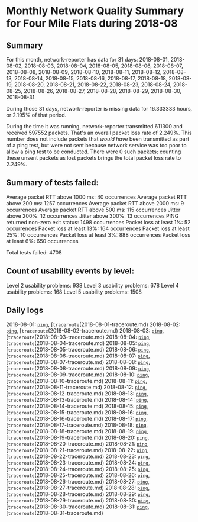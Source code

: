 # Monthly Network Quality Summary for Four Mile Flats during 2018-08

## Summary 

For this month, network-reporter has data for 31 days: 2018-08-01, 2018-08-02, 2018-08-03, 2018-08-04, 2018-08-05, 2018-08-06, 2018-08-07, 2018-08-08, 2018-08-09, 2018-08-10, 2018-08-11, 2018-08-12, 2018-08-13, 2018-08-14, 2018-08-15, 2018-08-16, 2018-08-17, 2018-08-18, 2018-08-19, 2018-08-20, 2018-08-21, 2018-08-22, 2018-08-23, 2018-08-24, 2018-08-25, 2018-08-26, 2018-08-27, 2018-08-28, 2018-08-29, 2018-08-30, 2018-08-31.
    
During those 31 days, network-reporter is missing data for 16.333333 hours, or 2.195% of that period.    

During the time it was running, network-reporter transmitted 611300 and received 597552 packets. That's an overall packet 
loss rate of 2.249%. This number does not include packets that *would have* been transmitted as part of a ping test, 
but were not sent because network service was too poor to allow a ping test to be conducted. There were 0 such 
packets; counting these unsent packets as lost packets brings the total packet loss rate to 2.249%.

## Summary of tests failed:

Average packet RTT above 1000 ms: 40 occurrences
Average packet RTT above 200 ms: 1257 occurrences
Average packet RTT above 2000 ms: 9 occurrences
Average packet RTT above 500 ms: 115 occurrences
Jitter above 200%: 12 occurrences
Jitter above 300%: 13 occurrences
PING returned non-zero exit status: 1498 occurrences
Packet loss at least 1%: 52 occurrences
Packet loss at least 13%: 164 occurrences
Packet loss at least 25%: 10 occurrences
Packet loss at least 3%: 888 occurrences
Packet loss at least 6%: 650 occurrences

Total tests failed: 4708


## Count of usability events by level:

Level 2 usability problems: 938
Level 3 usability problems: 678
Level 4 usability problems: 168
Level 5 usability problems: 1508



## Daily logs


2018-08-01: [<code>ping</code>](2018-08-01.md), [<code>traceroute</code>(2018-08-01-traceroute.md)
2018-08-02: [<code>ping</code>](2018-08-02.md), [<code>traceroute</code>(2018-08-02-traceroute.md)
2018-08-03: [<code>ping</code>](2018-08-03.md), [<code>traceroute</code>(2018-08-03-traceroute.md)
2018-08-04: [<code>ping</code>](2018-08-04.md), [<code>traceroute</code>(2018-08-04-traceroute.md)
2018-08-05: [<code>ping</code>](2018-08-05.md), [<code>traceroute</code>(2018-08-05-traceroute.md)
2018-08-06: [<code>ping</code>](2018-08-06.md), [<code>traceroute</code>(2018-08-06-traceroute.md)
2018-08-07: [<code>ping</code>](2018-08-07.md), [<code>traceroute</code>(2018-08-07-traceroute.md)
2018-08-08: [<code>ping</code>](2018-08-08.md), [<code>traceroute</code>(2018-08-08-traceroute.md)
2018-08-09: [<code>ping</code>](2018-08-09.md), [<code>traceroute</code>(2018-08-09-traceroute.md)
2018-08-10: [<code>ping</code>](2018-08-10.md), [<code>traceroute</code>(2018-08-10-traceroute.md)
2018-08-11: [<code>ping</code>](2018-08-11.md), [<code>traceroute</code>(2018-08-11-traceroute.md)
2018-08-12: [<code>ping</code>](2018-08-12.md), [<code>traceroute</code>(2018-08-12-traceroute.md)
2018-08-13: [<code>ping</code>](2018-08-13.md), [<code>traceroute</code>(2018-08-13-traceroute.md)
2018-08-14: [<code>ping</code>](2018-08-14.md), [<code>traceroute</code>(2018-08-14-traceroute.md)
2018-08-15: [<code>ping</code>](2018-08-15.md), [<code>traceroute</code>(2018-08-15-traceroute.md)
2018-08-16: [<code>ping</code>](2018-08-16.md), [<code>traceroute</code>(2018-08-16-traceroute.md)
2018-08-17: [<code>ping</code>](2018-08-17.md), [<code>traceroute</code>(2018-08-17-traceroute.md)
2018-08-18: [<code>ping</code>](2018-08-18.md), [<code>traceroute</code>(2018-08-18-traceroute.md)
2018-08-19: [<code>ping</code>](2018-08-19.md), [<code>traceroute</code>(2018-08-19-traceroute.md)
2018-08-20: [<code>ping</code>](2018-08-20.md), [<code>traceroute</code>(2018-08-20-traceroute.md)
2018-08-21: [<code>ping</code>](2018-08-21.md), [<code>traceroute</code>(2018-08-21-traceroute.md)
2018-08-22: [<code>ping</code>](2018-08-22.md), [<code>traceroute</code>(2018-08-22-traceroute.md)
2018-08-23: [<code>ping</code>](2018-08-23.md), [<code>traceroute</code>(2018-08-23-traceroute.md)
2018-08-24: [<code>ping</code>](2018-08-24.md), [<code>traceroute</code>(2018-08-24-traceroute.md)
2018-08-25: [<code>ping</code>](2018-08-25.md), [<code>traceroute</code>(2018-08-25-traceroute.md)
2018-08-26: [<code>ping</code>](2018-08-26.md), [<code>traceroute</code>(2018-08-26-traceroute.md)
2018-08-27: [<code>ping</code>](2018-08-27.md), [<code>traceroute</code>(2018-08-27-traceroute.md)
2018-08-28: [<code>ping</code>](2018-08-28.md), [<code>traceroute</code>(2018-08-28-traceroute.md)
2018-08-29: [<code>ping</code>](2018-08-29.md), [<code>traceroute</code>(2018-08-29-traceroute.md)
2018-08-30: [<code>ping</code>](2018-08-30.md), [<code>traceroute</code>(2018-08-30-traceroute.md)
2018-08-31: [<code>ping</code>](2018-08-31.md), [<code>traceroute</code>(2018-08-31-traceroute.md)
